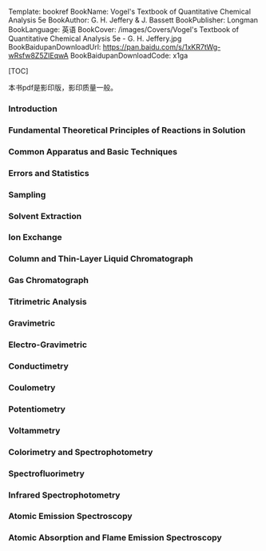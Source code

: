 Template: bookref
BookName: Vogel's Textbook of Quantitative Chemical Analysis 5e
BookAuthor: G. H. Jeffery & J. Bassett
BookPublisher: Longman
BookLanguage: 英语
BookCover: /images/Covers/Vogel's Textbook of Quantitative Chemical Analysis 5e - G. H. Jeffery.jpg
BookBaidupanDownloadUrl: https://pan.baidu.com/s/1xKR7tWg-wRsfw8Z5ZIEqwA 
BookBaidupanDownloadCode: x1ga



[TOC]

本书pdf是影印版，影印质量一般。


### Introduction

### Fundamental Theoretical Principles of Reactions in Solution

### Common Apparatus and Basic Techniques

### Errors and Statistics

### Sampling

### Solvent Extraction

### Ion Exchange

### Column and Thin-Layer Liquid Chromatograph

### Gas Chromatograph

### Titrimetric Analysis

### Gravimetric

### Electro-Gravimetric

### Conductimetry

### Coulometry

### Potentiometry

### Voltammetry

### Colorimetry and Spectrophotometry

### Spectrofluorimetry

### Infrared Spectrophotometry

### Atomic Emission Spectroscopy

### Atomic Absorption and Flame Emission Spectroscopy


